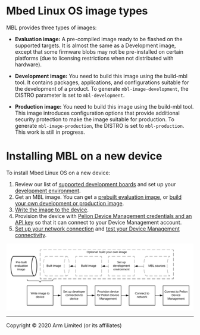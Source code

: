 # Mbed Linux OS image types

MBL provides three types of images:

- **Evaluation image:** A pre-compiled image ready to be flashed on the supported targets. It is almost the same as a Development image, except that some firmware blobs may not be pre-installed on certain platforms (due to licensing restrictions when not distributed with hardware).

- **Development image:** You need to build this image using the build-mbl tool. It contains packages, applications, and configurations suitable for the development of a product. To generate `mbl-image-development`, the DISTRO parameter is set to `mbl-development`.

- **Production image:** You need to build this image using the build-mbl tool. This image introduces configuration options that provide additional security protection to make the image suitable for production. To generate `mbl-image-production`, the DISTRO is set to `mbl-production`. This work is still in progress.


# Installing MBL on a new device

To install Mbed Linux OS on a new device:

1. Review our list of [supported development boards](../first-image/hardware.html) and set up your [development environment](../first-image/development-environment.html).
1. Get an MBL image. You can get a [prebuilt evaluation image](../first-image/downloading-an-evaluation-image.html), or [build your own development or production image](../first-image/building-development-and-production-images.html).
1. [Write the image to the device](../first-image/writing-an-image-to-supported-boards.html).
1. Provision the device with [Pelion Device Management credentials and an API key](../first-image/provisioning-for-pelion-device-management.html) so that it can connect to your Device Management account.
1. [Set up your network connection](../first-image/connecting-to-a-network-and-pelion-device-management.html) and [test your Device Management connectivity](../first-image/verifying-that-the-device-is-connected-to-device-management.html).

<span class="images">![](../Figures/install_process.png)</span>


***

Copyright © 2020 Arm Limited (or its affiliates)
